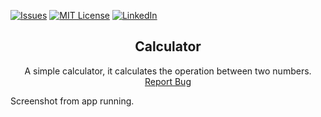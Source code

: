 [![Issues][issues-shield]][issues-url]
[![MIT License][license-shield]][license-url]
[![LinkedIn][linkedin-shield]][linkedin-url]

<div align="center">

<h2 align="center">Calculator</h2>
<p align="center">
A simple calculator, it calculates the operation between two numbers.<br />
<a href="https://github.com/F1NH4WK/Calculator/issues">Report Bug</a>
</p>
</div>

<p> Screenshot from app running.</p>


[issues-shield]: https://img.shields.io/github/issues/F1NH4WK/Calculator.svg?style=for-the-badge
[issues-url]: https://github.com/F1NH4WK/Calculator/issues
[license-shield]: https://img.shields.io/github/license/F1NH4WK/Calculator.svg?style=for-the-badge
[license-url]: https://github.com/F1NH4WK/Calculator/main/LICENSE.txt
[linkedin-shield]: https://img.shields.io/badge/-LinkedIn-black.svg?style=for-the-badge&logo=linkedin&colorB=555
[linkedin-url]: https://linkedin.com/in/finhawk

